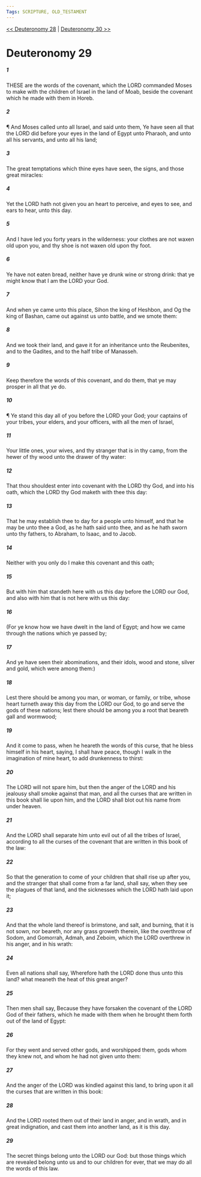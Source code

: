 ```yaml
---
Tags: SCRIPTURE, OLD_TESTAMENT
---
```


[<< Deuteronomy 28](OLD_TESTAMENT/05_Deuteronomy/Deuteronomy_28.md) | [Deuteronomy 30 >>](OLD_TESTAMENT/05_Deuteronomy/Deuteronomy_30.md)

# Deuteronomy 29

##### 1

THESE are the words of the covenant, which the LORD commanded Moses to make with the children of Israel in the land of Moab, beside the covenant which he made with them in Horeb.

##### 2

¶ And Moses called unto all Israel, and said unto them, Ye have seen all that the LORD did before your eyes in the land of Egypt unto Pharaoh, and unto all his servants, and unto all his land;

##### 3

The great temptations which thine eyes have seen, the signs, and those great miracles:

##### 4

Yet the LORD hath not given you an heart to perceive, and eyes to see, and ears to hear, unto this day.

##### 5

And I have led you forty years in the wilderness: your clothes are not waxen old upon you, and thy shoe is not waxen old upon thy foot.

##### 6

Ye have not eaten bread, neither have ye drunk wine or strong drink: that ye might know that I am the LORD your God.

##### 7

And when ye came unto this place, Sihon the king of Heshbon, and Og the king of Bashan, came out against us unto battle, and we smote them:

##### 8

And we took their land, and gave it for an inheritance unto the Reubenites, and to the Gadites, and to the half tribe of Manasseh.

##### 9

Keep therefore the words of this covenant, and do them, that ye may prosper in all that ye do.

##### 10

¶ Ye stand this day all of you before the LORD your God; your captains of your tribes, your elders, and your officers, with all the men of Israel,

##### 11

Your little ones, your wives, and thy stranger that is in thy camp, from the hewer of thy wood unto the drawer of thy water:

##### 12

That thou shouldest enter into covenant with the LORD thy God, and into his oath, which the LORD thy God maketh with thee this day:

##### 13

That he may establish thee to day for a people unto himself, and that he may be unto thee a God, as he hath said unto thee, and as he hath sworn unto thy fathers, to Abraham, to Isaac, and to Jacob.

##### 14

Neither with you only do I make this covenant and this oath;

##### 15

But with him that standeth here with us this day before the LORD our God, and also with him that is not here with us this day:

##### 16

(For ye know how we have dwelt in the land of Egypt; and how we came through the nations which ye passed by;

##### 17

And ye have seen their abominations, and their idols, wood and stone, silver and gold, which were among them:)

##### 18

Lest there should be among you man, or woman, or family, or tribe, whose heart turneth away this day from the LORD our God, to go and serve the gods of these nations; lest there should be among you a root that beareth gall and wormwood;

##### 19

And it come to pass, when he heareth the words of this curse, that he bless himself in his heart, saying, I shall have peace, though I walk in the imagination of mine heart, to add drunkenness to thirst:

##### 20

The LORD will not spare him, but then the anger of the LORD and his jealousy shall smoke against that man, and all the curses that are written in this book shall lie upon him, and the LORD shall blot out his name from under heaven.

##### 21

And the LORD shall separate him unto evil out of all the tribes of Israel, according to all the curses of the covenant that are written in this book of the law:

##### 22

So that the generation to come of your children that shall rise up after you, and the stranger that shall come from a far land, shall say, when they see the plagues of that land, and the sicknesses which the LORD hath laid upon it;

##### 23

And that the whole land thereof is brimstone, and salt, and burning, that it is not sown, nor beareth, nor any grass groweth therein, like the overthrow of Sodom, and Gomorrah, Admah, and Zeboim, which the LORD overthrew in his anger, and in his wrath:

##### 24

Even all nations shall say, Wherefore hath the LORD done thus unto this land? what meaneth the heat of this great anger?

##### 25

Then men shall say, Because they have forsaken the covenant of the LORD God of their fathers, which he made with them when he brought them forth out of the land of Egypt:

##### 26

For they went and served other gods, and worshipped them, gods whom they knew not, and whom he had not given unto them:

##### 27

And the anger of the LORD was kindled against this land, to bring upon it all the curses that are written in this book:

##### 28

And the LORD rooted them out of their land in anger, and in wrath, and in great indignation, and cast them into another land, as it is this day.

##### 29

The secret things belong unto the LORD our God: but those things which are revealed belong unto us and to our children for ever, that we may do all the words of this law.
